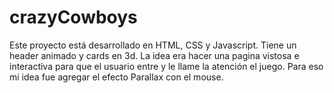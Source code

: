 # crazyCowboys
Este proyecto está desarrollado en HTML, CSS y Javascript. Tiene un header animado y cards en 3d. 
La idea era hacer una pagina vistosa e interactiva para que el usuario entre y le llame la atención el juego.
Para eso mi idea fue agregar el efecto Parallax con el mouse.
